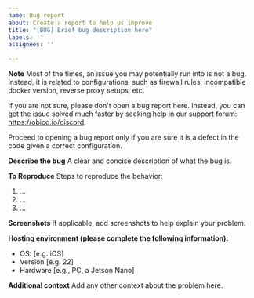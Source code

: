 ```yaml
---
name: Bug report
about: Create a report to help us improve
title: "[BUG] Brief bug description here"
labels: ''
assignees: ''

---
```


**Note**
Most of the times, an issue you may potentially run into is not a bug. Instead, it is related to configurations, such as firewall rules, incompatible docker version, reverse proxy setups, etc.

If you are not sure, please don't open a bug report here. Instead, you can get the issue solved much faster by seeking help in our support forum: https://obico.io/discord.

Proceed to opening a bug report only if you are sure it is a defect in the code given a correct configuration.

**Describe the bug**
A clear and concise description of what the bug is.

**To Reproduce**
Steps to reproduce the behavior:
1. ...
2. ...
3. ...

**Screenshots**
If applicable, add screenshots to help explain your problem.

**Hosting environment (please complete the following information):**
 - OS: [e.g. iOS]
 - Version [e.g. 22]
 - Hardware [e.g., PC, a Jetson Nano]

**Additional context**
Add any other context about the problem here.
